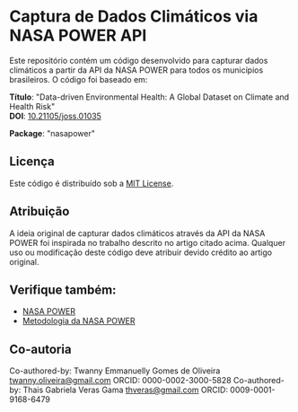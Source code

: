 # Captura de Dados Climáticos via NASA POWER API

Este repositório contém um código desenvolvido para capturar dados climáticos a partir da API da NASA POWER para todos os municípios brasileiros. O código foi baseado em:

**Título**: "Data-driven Environmental Health: A Global Dataset on Climate and Health Risk"  
**DOI**: [10.21105/joss.01035](https://doi.org/10.21105/joss.01035)

**Package**: "nasapower"

## Licença
Este código é distribuído sob a [MIT License](LICENSE).

## Atribuição
A ideia original de capturar dados climáticos através da API da NASA POWER foi inspirada no trabalho descrito no artigo citado acima. Qualquer uso ou modificação deste código deve atribuir devido crédito ao artigo original.

## Verifique também:
- [NASA POWER](https://power.larc.nasa.gov)
- [Metodologia da NASA POWER](https://power.larc.nasa.gov/methodology/)

## Co-autoria
Co-authored-by: Twanny Emmanuelly Gomes de Oliveira <twanny.oliveira@gmail.com> ORCID: 0000-0002-3000-5828
Co-authored-by: Thais Gabriela Veras Gama <thveras@gmail.com> ORCID: 0009-0001-9168-6479
